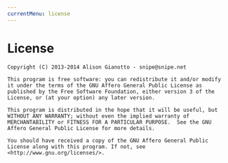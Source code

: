 ```yaml
---
currentMenu: license
---
```


# License

	Copyright (C) 2013-2014 Alison Gianotto - snipe@snipe.net

	This program is free software: you can redistribute it and/or modify it under the terms of the GNU Affero General Public License as published by the Free Software Foundation, either version 3 of the License, or (at your option) any later version.

    This program is distributed in the hope that it will be useful, but WITHOUT ANY WARRANTY; without even the implied warranty of MERCHANTABILITY or FITNESS FOR A PARTICULAR PURPOSE.  See the GNU Affero General Public License for more details.

    You should have received a copy of the GNU Affero General Public License along with this program. If not, see <http://www.gnu.org/licenses/>.

